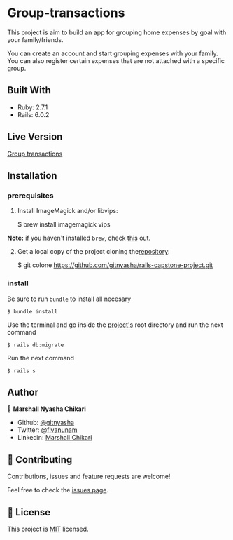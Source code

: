 # Group-transactions

This project is aim to build an app for grouping home expenses by goal with your family/friends.

You can create an account and start grouping expenses with your family. You can also register certain expenses that are not attached with a specific group.

## Built With

- Ruby: 2.7.1
- Rails: 6.0.2

## Live Version

[Group transactions](https://calm-beyond-52136.herokuapp.com/)

## Installation

### prerequisites

1. Install ImageMagick and/or libvips:

   \$ brew install imagemagick vips

**Note:** if you haven't installed `brew`, check [this](https://docs.brew.sh/Homebrew-on-Linux#install) out.

2. Get a local copy of the project cloning the[repository](https://github.com/gitnyasha/rails-capstone-project):

   \$ git colone https://github.com/gitnyasha/rails-capstone-project.git

### install

Be sure to run `bundle` to install all necesary

    $ bundle install

Use the terminal and go inside the [project's](https://github.com/gitnyasha/rails-capstone-project) root directory and run the next command

    $ rails db:migrate

Run the next command

    $ rails s

## Author

👤 **Marshall Nyasha Chikari**

- Github: [@gitnyasha](https://github.com/gitnyasha)
- Twitter: [@fivanunam](https://twitter.com/marshallchikari)
- Linkedin: [Marshall Chikari](https://www.linkedin.com/in/marshall-chikari)

## 🤝 Contributing

Contributions, issues and feature requests are welcome!

Feel free to check the [issues page](https://github.com/gitnyasha/group-transactions/issues).

## 📝 License

This project is [MIT]() licensed.
